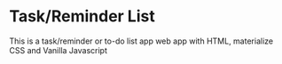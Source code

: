 # Task/Reminder List 
 This is a task/reminder or to-do list app web app with HTML, materialize CSS and Vanilla Javascript
